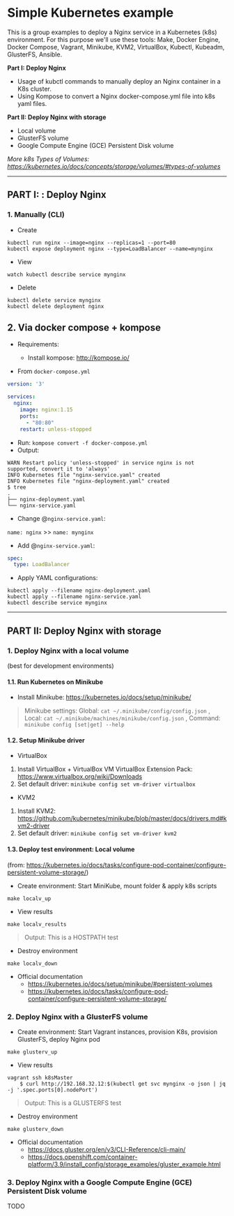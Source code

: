 # Simple Kubernetes  example

This is a group examples to deploy a Nginx service in a Kubernetes (k8s) environment. For this purpose we'll use these tools: Make, Docker Engine, Docker Compose, Vagrant, Minikube, KVM2, VirtualBox, Kubectl, Kubeadm, GlusterFS, Ansible.

**Part I: Deploy Nginx**

* Usage of kubctl commands to manually deploy an Nginx container in a K8s cluster.
* Using Kompose to convert a Nginx docker-compose.yml file into k8s yaml files.

**Part II: Deploy Nginx with storage**

* Local volume
* GlusterFS volume
* Google Compute Engine (GCE) Persistent Disk volume

*More k8s Types of Volumes: https://kubernetes.io/docs/concepts/storage/volumes/#types-of-volumes*

----

## PART I: : Deploy Nginx

### 1. Manually (CLI)

* Create

```shell
kubectl run nginx --image=nginx --replicas=1 --port=80
kubectl expose deployment nginx --type=LoadBalancer --name=mynginx
```

* View

```shell
watch kubectl describe service mynginx
```

* Delete

```shell
kubectl delete service mynginx
kubectl delete deployment nginx
```

## 2. Via docker compose + kompose

* Requirements:
    * Install kompose: http://kompose.io/

* From `docker-compose.yml`

```yaml
version: '3'

services:
  nginx:
    image: nginx:1.15
    ports:
      - "80:80"
    restart: unless-stopped
```

* Run: `kompose convert -f docker-compose.yml`
* Output:

```
WARN Restart policy 'unless-stopped' in service nginx is not supported, convert it to 'always'
INFO Kubernetes file "nginx-service.yaml" created
INFO Kubernetes file "nginx-deployment.yaml" created
$ tree
.
├── nginx-deployment.yaml
└── nginx-service.yaml
```

* Change @`nginx-service.yaml`:

`name: nginx` >> `name: mynginx`

* Add @`nginx-service.yaml`:

```yaml
spec:
  type: LoadBalancer
```

* Apply YAML configurations:

```shell
kubectl apply --filename nginx-deployment.yaml
kubectl apply --filename nginx-service.yaml
kubectl describe service mynginx
```
----

## PART II: Deploy Nginx with storage

### 1. Deploy Nginx with a local volume
(best for development environments)

#### 1.1. Run Kubernetes on Minikube

* Install Minikube: https://kubernetes.io/docs/setup/minikube/

> Minikube settings:
> Global: `cat ~/.minikube/config/config.json`
> , Local: `cat ~/.minikube/machines/minikube/config.json`
> , Command: `minikube config [set|get] --help`

#### 1.2. Setup Minikube driver

* VirtualBox

1. Install VirtualBox + VirtualBox VM VirtualBox Extension Pack: https://www.virtualbox.org/wiki/Downloads
2. Set default driver: `minikube config set vm-driver virtualbox`

* KVM2

1. Install KVM2: https://github.com/kubernetes/minikube/blob/master/docs/drivers.md#kvm2-driver
2. Set default driver: `minikube config set vm-driver kvm2`

#### 1.3. Deploy test environment: Local volume

(from: https://kubernetes.io/docs/tasks/configure-pod-container/configure-persistent-volume-storage/)

* Create environment: Start MiniKube, mount folder & apply k8s scripts

```shell
make localv_up
```

* View results

```shell
make localv_results
```

> Output: This is a HOSTPATH test

* Destroy environment

```shell
make localv_down
```

* Official documentation
    * https://kubernetes.io/docs/setup/minikube/#persistent-volumes
    * https://kubernetes.io/docs/tasks/configure-pod-container/configure-persistent-volume-storage/


### 2. Deploy Nginx with a GlusterFS volume

* Create environment: Start Vagrant instances, provision K8s, provision GlusterFS, deploy Nginx pod

```shell
make glusterv_up
```

* View results

```shell
vagrant ssh k8sMaster
    $ curl http://192.168.32.12:$(kubectl get svc mynginx -o json | jq -j '.spec.ports[0].nodePort')
```

> Output: This is a GLUSTERFS test

* Destroy environment

```shell
make glusterv_down
```

* Official documentation
    * https://docs.gluster.org/en/v3/CLI-Reference/cli-main/
    * https://docs.openshift.com/container-platform/3.9/install_config/storage_examples/gluster_example.html

### 3. Deploy Nginx with a Google Compute Engine (GCE) Persistent Disk volume

TODO
